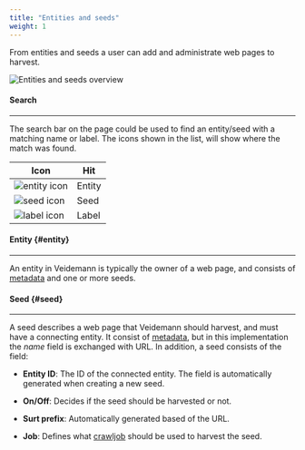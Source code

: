 ```yaml
---
title: "Entities and seeds"
weight: 1
---
```


From entities and seeds a user can add and administrate web pages to harvest.

![Entities and seeds overview](/img/entities_and_seed/veidemann_dashboard_entities_and_seeds_overview.png)

#### Search
------------

The search bar on the page could be used to find an entity/seed with a matching name or label.
The icons shown in the list, will show where the match was found. 


Icon                                                                       | Hit 
---------------------------------------------------------------------------|---------
![entity icon](/img/entities_and_seed/veidemann_dashboard_entity_icon.png) | Entity
![seed icon](/img/entities_and_seed/veidemann_dashboard_seed_icon.png)     | Seed  
![label icon](/img/entities_and_seed/veidemann_dashboard_label_icon.png)   | Label


#### Entity {#entity}
---------------------

An entity in Veidemann is typically the owner of a web page, and consists of [metadata](../#veidemann-meta) and one or
more seeds.
  
#### Seed {#seed}
---------
A seed describes a web page that Veidemann should harvest, and must have a connecting entity.
It consist of [metadata](../#veidemann-meta), but in this implementation the *name* field is exchanged with URL. 
In addition, a seed consists of the field:

- **Entity ID**: The ID of the connected entity. The field is automatically generated when creating a new seed. 

- **On/Off**:   Decides if the seed should be harvested or not. 

- **Surt prefix**: Automatically generated based of the URL.

- **Job**: Defines what [crawljob](../crawljob) should be used to harvest the seed. 

